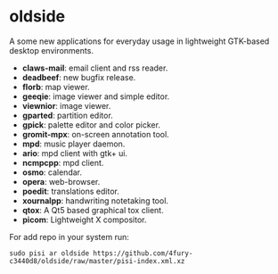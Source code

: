 # oldside
A some new applications for everyday usage in lightweight GTK-based desktop environments.

- **claws-mail**: email client and rss reader.
- **deadbeef**: new bugfix release.
- **florb**: map viewer.
- **geeqie**: image viewer and simple editor.
- **viewnior**: image viewer.
- **gparted**: partition editor.
- **gpick**: palette editor and color picker.
- **gromit-mpx**: on-screen annotation tool.
- **mpd**: music player daemon.
- **ario**: mpd client with gtk+ ui.
- **ncmpcpp**: mpd client.
- **osmo**: calendar.
- **opera**: web-browser.
- **poedit**: translations editor.
- **xournalpp**: handwriting notetaking tool.
- **qtox**: A Qt5 based graphical tox client.
- **picom**: Lightweight X compositor.

For add repo in your system run:

```
sudo pisi ar oldside https://github.com/4fury-c3440d8/oldside/raw/master/pisi-index.xml.xz
```
